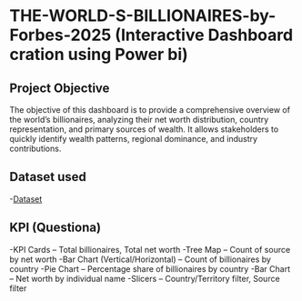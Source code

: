 # THE-WORLD-S-BILLIONAIRES-by-Forbes-2025 (Interactive Dashboard cration using Power bi)
## Project Objective
The objective of this dashboard is to provide a comprehensive overview of the world’s billionaires, analyzing their net worth distribution, country representation, and primary sources of wealth. It allows stakeholders to quickly identify wealth patterns, regional dominance, and industry contributions.
## Dataset used
-<a href="https://github.com/praveen-0912/THE-WORLD-S-BILLIONAIRES-by-Forbes-2025/blob/main/Billionare%20dataset.xlsx">Dataset</a>
## KPI (Questiona)
-KPI Cards – Total billionaires, Total net worth
-Tree Map – Count of source by net worth
-Bar Chart (Vertical/Horizontal) – Count of billionaires by country
-Pie Chart – Percentage share of billionaires by country
-Bar Chart – Net worth by individual name
-Slicers – Country/Territory filter, Source filter

